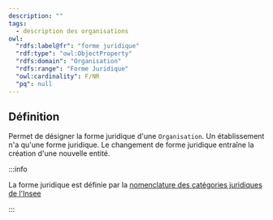 ```yaml
---
description: ""
tags:
  - description des organisations
owl:
  "rdfs:label@fr": "forme juridique"
  "rdf:type": "owl:ObjectProperty"
  "rdfs:domain": "Organisation"
  "rdfs:range": "Forme Juridique"
  "owl:cardinality": F/NR
  "pq": null
---
```


<OntologyTable frontMatter={frontMatter}/>

## Définition

Permet de désigner la forme juridique d'une `Organisation`. Un établissement n'a qu'une forme juridique. Le changement de forme juridique entraîne la création d'une nouvelle entité.

:::info

La forme juridique est définie par la [nomenclature des catégories juridiques de l'Insee](https://www.insee.fr/fr/information/2028129)

:::
